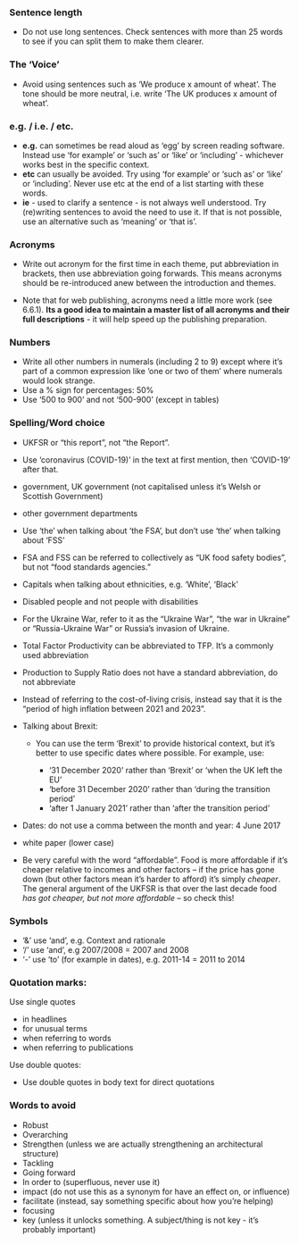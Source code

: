 
### Sentence length

-   Do not use long sentences. Check sentences with more than 25 words to see if you can split them to make them clearer.

### The ‘Voice’

-   Avoid using sentences such as ‘We produce x amount of wheat’. The tone should be more neutral, i.e. write ‘The UK produces x amount of wheat’.

### e.g. / i.e. / etc.

-   **e.g.** can sometimes be read aloud as ‘egg’ by screen reading software. Instead use ‘for example’ or ‘such as’ or ‘like’ or ‘including’ - whichever works best in the specific context.
-   **etc** can usually be avoided. Try using ‘for example’ or ‘such as’ or ‘like’ or ‘including’. Never use etc at the end of a list starting with these words.
-   **ie** - used to clarify a sentence - is not always well understood. Try (re)writing sentences to avoid the need to use it. If that is not possible, use an alternative such as ‘meaning’ or ‘that is’.

### Acronyms

-   Write out acronym for the first time in each theme, put abbreviation in brackets, then use abbreviation going forwards. This means acronyms should be re-introduced anew between the introduction and themes.

-   Note that for web publishing, acronyms need a little more work (see 6.6.1). **Its a good idea to maintain a master list of all acronyms and their full descriptions** - it will help speed up the publishing preparation.

### Numbers

-   Write all other numbers in numerals (including 2 to 9) except where it’s part of a common expression like ‘one or two of them’ where numerals would look strange.
-   Use a % sign for percentages: 50%
-   Use ‘500 to 900’ and not ‘500-900’ (except in tables)

### Spelling/Word choice

-   UKFSR or “this report”, not “the Report”.

-   Use ‘coronavirus (COVID-19)’ in the text at first mention, then ‘COVID-19’ after that.

-   government, UK government (not capitalised unless it’s Welsh or Scottish Government)

-   other government departments

-   Use ‘the’ when talking about ‘the FSA’, but don’t use ‘the’ when talking about ‘FSS’

-   FSA and FSS can be referred to collectively as “UK food safety bodies”, but not “food standards agencies.”

-   Capitals when talking about ethnicities, e.g. ‘White’, ‘Black’

-   Disabled people and not people with disabilities

-   For the Ukraine War, refer to it as the “Ukraine War”, “the war in Ukraine” or “Russia-Ukraine War” or Russia’s invasion of Ukraine.

-   Total Factor Productivity can be abbreviated to TFP. It’s a commonly used abbreviation

-   Production to Supply Ratio does not have a standard abbreviation, do not abbreviate

-   Instead of referring to the cost-of-living crisis, instead say that it is the “period of high inflation between 2021 and 2023”.

-   Talking about Brexit:

    -   You can use the term ‘Brexit’ to provide historical context, but it’s better to use specific dates where possible. For example, use:

        -   ‘31 December 2020’ rather than ‘Brexit’ or ‘when the UK left the EU’
        -   ‘before 31 December 2020’ rather than ‘during the transition period’
        -   ‘after 1 January 2021’ rather than ‘after the transition period’

-   Dates: do not use a comma between the month and year: 4 June 2017

-   white paper (lower case)

-   Be very careful with the word “affordable”. Food is more affordable if it’s cheaper relative to incomes and other factors – if the price has gone down (but other factors mean it’s harder to afford) it’s simply *cheaper*. The general argument of the UKFSR is that over the last decade food *has got cheaper, but not more affordable* – so check this!

### Symbols

-   ‘&’ use ‘and’, e.g. Context and rationale
-   ‘/’ use ‘and’, e.g 2007/2008 = 2007 and 2008
-   ‘-’ use ‘to’ (for example in dates), e.g. 2011-14 = 2011 to 2014

### Quotation marks:

Use single quotes

-   in headlines
-   for unusual terms
-   when referring to words
-   when referring to publications

Use double quotes:

-   Use double quotes in body text for direct quotations

### Words to avoid

-   Robust
-   Overarching
-   Strengthen (unless we are actually strengthening an architectural structure)
-   Tackling
-   Going forward
-   In order to (superfluous, never use it)
-   impact (do not use this as a synonym for have an effect on, or influence)
-   facilitate (instead, say something specific about how you’re helping)
-   focusing
-   key (unless it unlocks something. A subject/thing is not key - it’s probably important)

  [‘OECD-FAO Agricultural Outlook 2021-2030’]: https://www.fao.org/3/cb5332en/cb5332en.pdf
  [‘Agriculture in the United Kingdom 2020’]: https://assets.publishing.service.gov.uk/government/uploads/system/uploads/attachment_data/file/1056618/AUK2020_22feb22.pdf
  [‘A systematic review of medical practice variation in OECD countries’]: https://www.sciencedirect.com/journal/health-policy
  [CPI collection page]: https://www.ons.gov.uk/economy/inflationandpriceindices/bulletins/consumerpriceinflation/previousReleases
  [release]: https://www.ons.gov.uk/economy/inflationandpriceindices/bulletins/consumerpriceinflation/september2023
  [collection page]: https://www.gov.uk/government/collections/united-kingdom-food-security-report
  [uktradeinfo]: https://www.uktradeinfo.com/trade-data/ots-custom-table/
